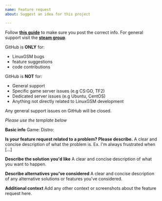 ```yaml
---
name: Feature request
about: Suggest an idea for this project

---
```


Follow **[this guide](https://linuxgsm.com/support/#guide)** to make sure you post the correct info.
For general support visit the **[steam group](https://linuxgsm.com/steam)**.

GitHub is **ONLY** for:
* LinuxGSM bugs
* feature suggestions
* code contributions

GitHub is **NOT** for:
* General support
* Specific game server issues (e.g CS:GO, TF2)
* Dedicated server issues (e.g Ubuntu, CentOS)
* Anything not directly related to LinuxGSM development

Any general support issues on GitHub will be closed.

*Please use the template below*

**Basic info**
Game: 
Distro: 

**Is your feature request related to a problem? Please describe.**
A clear and concise description of what the problem is. Ex. I'm always frustrated when [...]

**Describe the solution you'd like**
A clear and concise description of what you want to happen.

**Describe alternatives you've considered**
A clear and concise description of any alternative solutions or features you've considered.

**Additional context**
Add any other context or screenshots about the feature request here.
